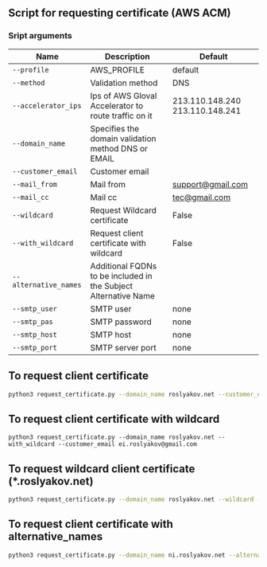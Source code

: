 ## Script for requesting certificate (AWS ACM)


### Sript arguments
| Name                 | Description    | Default   |                               
| ------------------- | ---------------|------------|
| `--profile`           | AWS_PROFILE  | default|
| `--method`           | Validation method | DNS|
| `--accelerator_ips`           | Ips of AWS Gloval Accelerator to route traffic on it | 213.110.148.240 213.110.148.241|
| `--domain_name`           | Specifies the domain validation method DNS or EMAIL | |
| `--customer_email`           | Customer email | |
| `--mail_from`           | Mail from | support@gmail.com|
| `--mail_cc`           |Mail cc | tec@gmail.com|
| `--wildcard`           | Request Wildcard certificate| False|
| `--with_wildcard`           | Request client certificate with wildcard| False|
| `--alternative_names`           | Additional FQDNs to be included in the Subject Alternative Name | |
| `--smtp_user`           | SMTP user | none |
| `--smtp_pas`           | SMTP password | none |
| `--smtp_host`           | SMTP host | none |
| `--smtp_port`           | SMTP server port | none |


## To request client certificate

```sh
python3 request_certificate.py --domain_name roslyakov.net --customer_email ei.roslyakov@gmail.com
```

## To request client certificate with wildcard
```
python3 request_certificate.py --domain_name roslyakov.net --with_wildcard --customer_email ei.roslyakov@gmail.com
```

## To request wildcard client certificate (*.roslyakov.net)
```sh
python3 request_certificate.py --domain_name roslyakov.net --wildcard --customer_email ei.roslyakov@gmail.com
```

## To request client certificate with alternative_names 
```sh
python3 request_certificate.py --domain_name ni.roslyakov.net --alternative_names three.roslyakov.net --customer_email ei.roslyakov@gmail.com
```

